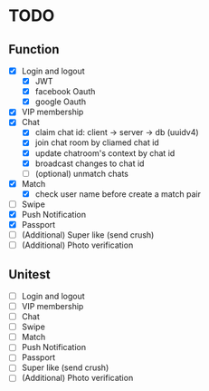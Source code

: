 # TODO

## Function

-   [x] Login and logout
    -   [x] JWT
    -   [x] facebook Oauth
    -   [x] google Oauth
-   [x] VIP membership
-   [x] Chat
    -   [x] claim chat id: client -> server -> db (uuidv4)
    -   [x] join chat room by cliamed chat id
    -   [x] update chatroom's context by chat id
    -   [x] broadcast changes to chat id
    -   [ ] (optional) unmatch chats
-   [x] Match
    -   [x] check user name before create a match pair
-   [ ] Swipe
-   [x] Push Notification
-   [x] Passport
-   [ ] (Additional) Super like (send crush)
-   [ ] (Additional) Photo verification

## Unitest

-   [ ] Login and logout
-   [ ] VIP membership
-   [ ] Chat
-   [ ] Swipe
-   [ ] Match
-   [ ] Push Notification
-   [ ] Passport
-   [ ] Super like (send crush)
-   [ ] (Additional) Photo verification
